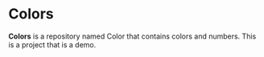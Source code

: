 # Colors
**Colors** is a repository named Color that contains colors and numbers.
This is a project that is a demo.


